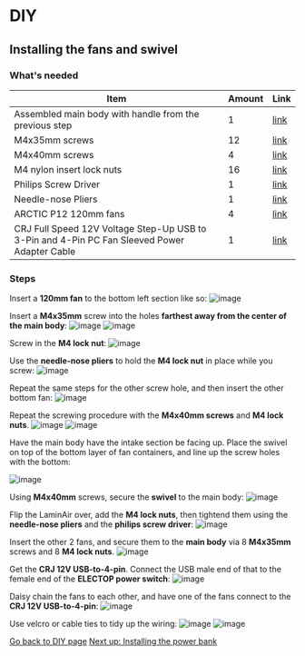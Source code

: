 # DIY

## Installing the fans and swivel

### What's needed

| Item | Amount | Link |
| - | - | - |
| Assembled main body with handle from the previous step | 1 | [link](./installing-the-handle.md) |
| M4x35mm screws | 12 | [link](https://www.amazon.com/cSeao-M4x35mm-Machine-Phillips-Stainless/dp/B08R8K2QSW?pd_rd_w=Xyx7B&content-id=amzn1.sym.528bfdfa-ea96-478b-a7d9-043e650836af&pf_rd_p=528bfdfa-ea96-478b-a7d9-043e650836af&pf_rd_r=1VW4WFS8CP5570N6YA6T&pd_rd_wg=n2awV&pd_rd_r=69cc0e6c-a992-4c00-b815-87c8ec2483d5&pd_rd_i=B08R8K2QSW&psc=1&ref_=pd_basp_d_rpt_ba_s_1_t) |
| M4x40mm screws | 4 | [link](https://www.amazon.com/gp/product/B06Y1YCSB8/ref=ppx_yo_dt_b_search_asin_title?ie=UTF8&psc=1) |
| M4 nylon insert lock nuts | 16 | [link](https://www.amazon.com/M4-0-7-Nylon-Insert-Stainless-100pcs/dp/B0BHQMBRFX?pd_rd_w=qErpN&content-id=amzn1.sym.528bfdfa-ea96-478b-a7d9-043e650836af&pf_rd_p=528bfdfa-ea96-478b-a7d9-043e650836af&pf_rd_r=3MC2FRW3WE3S8Y5BT2WM&pd_rd_wg=RybGV&pd_rd_r=fda1ab50-8710-4d00-a2f2-c53dad3aa848&pd_rd_i=B0BHQMBRFX&psc=1&ref_=pd_basp_d_rpt_ba_s_1_t) |
| Philips Screw Driver | 1 |  [link](https://www.amazon.com/Screwdriver-Industrial-Strength-Klein-Tools/dp/B0015SBILG/ref=sr_1_5?crid=2J55KXYI0R4SY&dib=eyJ2IjoiMSJ9.jBPkyOhJ4aPAJztmTU6GaZ9AoDKhuKFh8_et-8Ar9RihDRq5uHgv8D2BJTAiQiF0sxvuhqNPmG-mCYKHH7JlsbYakgUwb8YHvPueMc-smlqyAYpvXmHLeLe998i4wxqFcKCL8EBt6aC2_HOs0gT-YW11D8sFDsjVY9qzs5MpS5_v5Bg14nKWTIWXnuV7e3GrCqDHyeHaCXHh9HCJGVVV4jeksqk5d6rs_k-GKGbl8lyIZiLiTuZBrsQIR2QTPBKGJSlT21Hk1bhXNIHIUQ_iXAQM8s3nzQT9MBSjR5QSNxQ.gY_3nDJLd3PSQ77PX1fsPP7W4Jco4c-6g-9GK0yIirA&dib_tag=se&keywords=philips+screwdrivers&qid=1729474922&s=hi&sprefix=Philips+scre%2Ctools%2C103&sr=1-5) |
| Needle-nose Pliers | 1 |  [link](https://www.amazon.com/CRAFTSMAN-CMHT81645-Long-Nose-Pliers/dp/B08PFK8YWQ/ref=sr_1_4?crid=21792MIMLKJEH&dib=eyJ2IjoiMSJ9.Rn_AgLVQyC8fAbkxXi35nzvW-UbkVBtr2CoCAshokSMarZ8LFM2ntBwdvXxNpIH2TMOXgXn-dHOY7JuJfYXOoDbUeeuUhmiE3JFXopJP5iCa0JlLLjVVsWYuMDy8XqPOpE0AEjK2ou7GYqJbDJGAYRud6pHhmHfHXwtGCuyFmU7P1xHQEQJTfsM4tkthMbjSgY2Yw3mymyyNlr5ICcN7eb0lSd7ogrDfUcf8IyKBeJEm1oVkYaNz5eZzcFJfMNsxoJQ2qwsqUZa-m4_D69atGVYdmx-WZWvtP0JdNa4vzh8.GSJSpXfVjlByK4IgH4tCp5ZkEseSsUNWXEXFAr13gc8&dib_tag=se&keywords=needle+nose+pliers&qid=1729474967&s=hi&sprefix=nose+needl%2Ctools%2C100&sr=1-4) |
| ARCTIC P12 120mm fans| 4 |  [link](https://www.amazon.com/dp/B07HC782D5?ref=ppx_yo2ov_dt_b_product_details&th=1) |
| CRJ Full Speed 12V Voltage Step-Up USB to 3-Pin and 4-Pin PC Fan Sleeved Power Adapter Cable | 1 |  [link](https://www.amazon.com/dp/B07QFG6LFR?psc=1&ref=ppx_yo2ov_dt_b_product_details) |

### Steps

Insert a **120mm fan** to the bottom left section like so:
![image](https://breathesafe.s3.us-east-2.amazonaws.com/images/laminair/images/IMG_0411.jpeg)

Insert a **M4x35mm** screw into the holes **farthest away from the center of the main body**:
![image](https://breathesafe.s3.us-east-2.amazonaws.com/images/laminair/images/IMG_0412.jpeg)
![image](https://breathesafe.s3.us-east-2.amazonaws.com/images/laminair/images/IMG_0413.jpeg)

Screw in the **M4 lock nut**:
![image](https://breathesafe.s3.us-east-2.amazonaws.com/images/laminair/images/IMG_0414.jpeg)

Use the **needle-nose pliers** to hold the **M4 lock nut** in place while you screw:
![image](https://breathesafe.s3.us-east-2.amazonaws.com/images/laminair/images/IMG_0414.jpeg)

Repeat the same steps for the other screw hole, and then insert the other bottom fan:
![image](https://breathesafe.s3.us-east-2.amazonaws.com/images/laminair/images/IMG_0417.jpeg)

Repeat the screwing procedure with the **M4x40mm screws** and **M4 lock nuts**.
![image](https://breathesafe.s3.us-east-2.amazonaws.com/images/laminair/images/IMG_0418.jpeg)
![image](https://breathesafe.s3.us-east-2.amazonaws.com/images/laminair/images/IMG_0419.jpeg)


Have the main body have the intake section be facing up. Place the swivel on top of the bottom layer of fan containers, and line up the screw holes with the bottom:

![image](https://breathesafe.s3.us-east-2.amazonaws.com/images/laminair/images/IMG_0420.jpeg)

Using **M4x40mm** screws, secure the **swivel** to the main body:
![image](https://breathesafe.s3.us-east-2.amazonaws.com/images/laminair/images/IMG_0421.jpeg)

Flip the LaminAir over, add the **M4 lock nuts**, then tightend them using the **needle-nose pliers** and the **philips screw driver**:
![image](https://breathesafe.s3.us-east-2.amazonaws.com/images/laminair/images/IMG_0422.jpeg)

Insert the other 2 fans, and secure them to the **main body** via 8 **M4x35mm** screws and 8 **M4 lock nuts**.
![image](https://breathesafe.s3.us-east-2.amazonaws.com/images/laminair/images/IMG_0425.jpeg)

Get the **CRJ 12V USB-to-4-pin**. Connect the USB male end of that to the female end of the **ELECTOP power switch**:
![image](https://breathesafe.s3.us-east-2.amazonaws.com/images/laminair/images/IMG_0426.jpeg)

Daisy chain the fans to each other, and have one of the fans connect to the **CRJ 12V USB-to-4-pin**:
![image](https://breathesafe.s3.us-east-2.amazonaws.com/images/laminair/images/IMG_0427.jpeg)

Use velcro or cable ties to tidy up the wiring:
![image](https://breathesafe.s3.us-east-2.amazonaws.com/images/laminair/images/IMG_0428.jpeg)
![image](https://breathesafe.s3.us-east-2.amazonaws.com/images/laminair/images/IMG_0429.jpeg)

[Go back to DIY page](./diy.md)
[Next up: Installing the power bank](./installing-power-bank.md)


